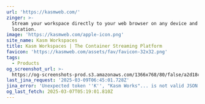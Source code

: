```yaml
---
url: 'https://kasmweb.com/'
zinger: >-
  Stream your workspace directly to your web browser on any device and from any
  location.
image: 'https://kasmweb.com/apple-icon.png'
site_name: Kasm Workspaces
title: Kasm Workspaces | The Container Streaming Platform
favicon: 'https://kasmweb.com/assets/fav/favicon-32x32.png'
tags:
  - Products
og_screenshot_url: >-
  https://og-screenshots-prod.s3.amazonaws.com/1366x768/80/false/a2d18cd142f42134c8e575c8e177f669010d29bac0946f1048470562e30f672e.jpeg
last_jina_request: '2025-03-09T06:45:01.728Z'
jina_error: 'Unexpected token ''K'', "Kasm Works"... is not valid JSON'
og_last_fetch: 2025-03-07T05:19:01.810Z
---
```


